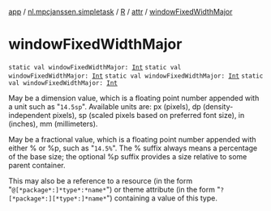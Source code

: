 [app](../../../index.md) / [nl.mpcjanssen.simpletask](../../index.md) / [R](../index.md) / [attr](index.md) / [windowFixedWidthMajor](.)

# windowFixedWidthMajor

`static val windowFixedWidthMajor: `[`Int`](https://kotlinlang.org/api/latest/jvm/stdlib/kotlin/-int/index.html)
`static val windowFixedWidthMajor: `[`Int`](https://kotlinlang.org/api/latest/jvm/stdlib/kotlin/-int/index.html)
`static val windowFixedWidthMajor: `[`Int`](https://kotlinlang.org/api/latest/jvm/stdlib/kotlin/-int/index.html)
`static val windowFixedWidthMajor: `[`Int`](https://kotlinlang.org/api/latest/jvm/stdlib/kotlin/-int/index.html)

May be a dimension value, which is a floating point number appended with a unit such as "`14.5sp`". Available units are: px (pixels), dp (density-independent pixels), sp (scaled pixels based on preferred font size), in (inches), mm (millimeters).

May be a fractional value, which is a floating point number appended with either % or %p, such as "`14.5%`". The % suffix always means a percentage of the base size; the optional %p suffix provides a size relative to some parent container.

This may also be a reference to a resource (in the form "`@[*package*:]*type*:*name*`") or theme attribute (in the form "`?[*package*:][*type*:]*name*`") containing a value of this type.

